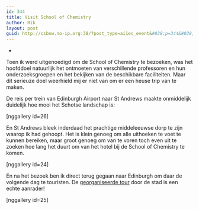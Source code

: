 ```yaml
---
id: 344
title: Visit School of Chemistry
author: Rik
layout: post
guid: http://csbnw.no-ip.org:38/?post_type=ai1ec_event&#038;p=344&#038;instance_id=
---
```

-
Toen ik werd uitgenoedigd om de School of Chemistry te bezoeken, was het hoofddoel natuurlijk het ontmoeten van verschillende professoren en hun onderzoeksgroepen en het bekijken van de beschikbare faciliteiten. Maar dit serieuze doel weerhield mij er niet van om er een heuse trip van te maken.

De reis per trein van Edinburgh Airport naar St Andrews maakte onmiddelijk duidelijk hoe mooi het Schotse landschap is:

[nggallery id=26]

En St Andrews bleek inderdaad het prachtige middeleeuwse dorp te zijn waarop ik had gehoopt. Het is klein genoeg om alle uithoeken te voet te kunnen bereiken, maar groot genoeg om van te voren toch even uit te zoeken hoe lang het duurt om van het hotel bij de School of Chemistry te komen.

[nggallery id=24]

En na het bezoek ben ik direct terug gegaan naar Edinburgh om daar de volgende dag te touristen. De <a title="Free Tour of Edinburgh" href="http://www.newedinburghtours.com/daily-tours/new-edinburgh-free-tour.html">georganiseerde tour</a> door de stad is een echte aanrader!

[nggallery id=25]